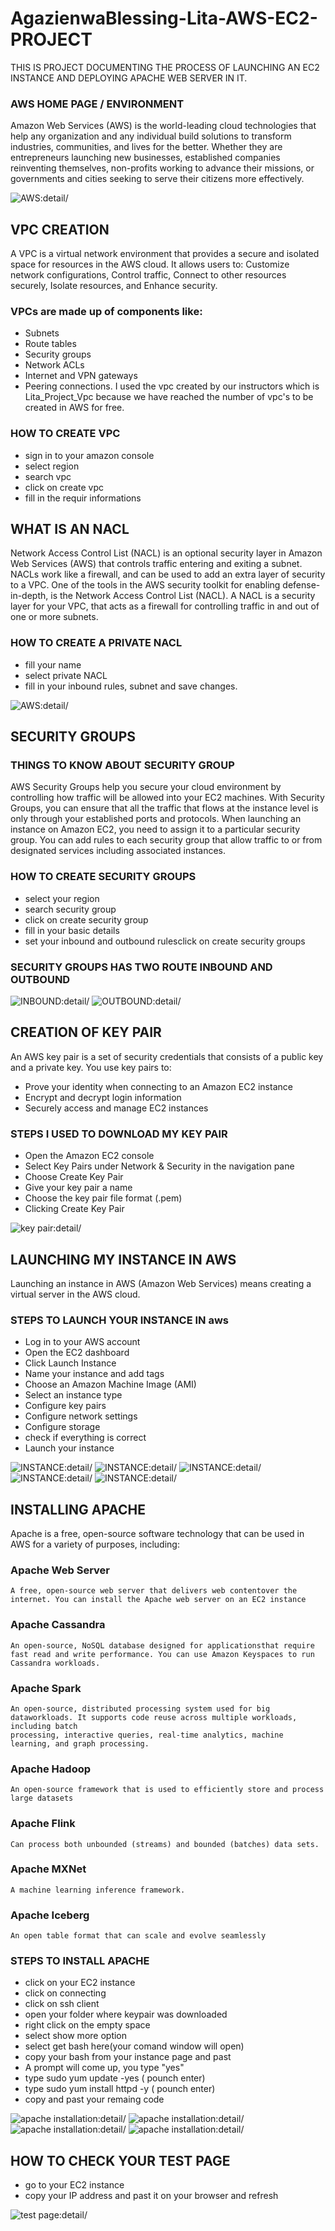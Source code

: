 # AgazienwaBlessing-Lita-AWS-EC2-PROJECT
 THIS IS PROJECT DOCUMENTING THE PROCESS OF LAUNCHING AN EC2 INSTANCE AND DEPLOYING APACHE WEB SERVER IN IT.
### AWS HOME PAGE / ENVIRONMENT
Amazon Web Services (AWS) is the world-leading cloud 
technologies that help any organization and any individual build 
solutions to transform industries, communities, and lives for the better.
Whether they are entrepreneurs launching new businesses, established 
companies reinventing themselves, non-profits working to advance their
missions, or governments and cities seeking to serve their citizens more 
effectively.

![AWS:detail/](/aws_homepage.JPG)
## VPC CREATION
A VPC is a virtual network environment that provides a secure and isolated
space for resources in the AWS cloud. It allows users to: Customize network
configurations, Control traffic, Connect to other resources securely, Isolate
resources, and Enhance security.
### VPCs are made up of components like:
* Subnets
* Route tables
* Security groups
* Network ACLs
* Internet and VPN gateways
* Peering connections.
I used the vpc created by our instructors which is Lita_Project_Vpc because we have reached the number
of vpc's to be created in AWS for free.
### HOW TO CREATE VPC
* sign in to your amazon console
* select region
* search vpc
* click on create vpc
* fill in the requir informations

## WHAT IS AN NACL
Network Access Control List (NACL) is an optional security layer in Amazon
Web Services (AWS) that controls traffic entering and exiting a subnet. NACLs
work like a firewall, and can be used to add an extra layer of security to a VPC.
One of the tools in the AWS security toolkit for enabling defense-in-depth, is the
Network Access Control List (NACL). A NACL is a security layer for your VPC, that 
acts as a firewall for controlling traffic in and out of one or more subnets.
### HOW TO CREATE A PRIVATE NACL
* fill your name
* select private NACL
* fill in your inbound rules, subnet and save changes.

![AWS:detail/](/vpc.JPG)

## SECURITY GROUPS
### THINGS TO KNOW ABOUT SECURITY GROUP
AWS Security Groups help you secure your cloud environment by controlling
how traffic will be allowed into your EC2 machines. With Security Groups,
you can ensure that all the traffic that flows at the instance level is 
only through your established ports and protocols.
When launching an instance on Amazon EC2, you need to assign it to a 
particular security group. You can add rules to each security group that
allow traffic to or from designated services including associated instances.

### HOW TO CREATE SECURITY GROUPS
* select your region
* search security group
* click on create security group
* fill in your basic details
* set your inbound and outbound rulesclick on create security groups
### SECURITY GROUPS HAS TWO ROUTE INBOUND AND OUTBOUND

![INBOUND:detail/](/Security_Group.JPG)
![OUTBOUND:detail/](/Security_Group2.JPG)

## CREATION OF KEY PAIR
An AWS key pair is a set of security credentials that consists of a public
key and a private key. You use key pairs to: 
* Prove your identity when connecting to an Amazon EC2 instance 
* Encrypt and decrypt login information 
* Securely access and manage EC2 instances 
### STEPS I USED TO DOWNLOAD MY KEY PAIR
* Open the Amazon EC2 console 
* Select Key Pairs under Network & Security in the navigation pane 
* Choose Create Key Pair 
* Give your key pair a name 
* Choose the key pair file format (.pem)
* Clicking Create Key Pair 

![key pair:detail/](/key_pair.JPG)

## LAUNCHING MY INSTANCE IN AWS
Launching an instance in AWS (Amazon Web Services) means creating a virtual
server in the AWS cloud. 
### STEPS TO LAUNCH YOUR INSTANCE IN aws
* Log in to your AWS account
* Open the EC2 dashboard
* Click Launch Instance
* Name your instance and add tags
* Choose an Amazon Machine Image (AMI)
* Select an instance type
* Configure key pairs
* Configure network settings
* Configure storage
* check if everything is correct
* Launch your instance 

![INSTANCE:detail/](/instance.JPG)
![INSTANCE:detail/](/instance_1.JPG)
![INSTANCE:detail/](/instance_2.JPG)
![INSTANCE:detail/](/instance_3.JPG)
![INSTANCE:detail/](/instance_4.JPG)

## INSTALLING APACHE
Apache is a free, open-source software technology that can be used in AWS
for a variety of purposes, including: 
### Apache Web Server
    A free, open-source web server that delivers web contentover the internet. You can install the Apache web server on an EC2 instance
### Apache Cassandra
    An open-source, NoSQL database designed for applicationsthat require fast read and write performance. You can use Amazon Keyspaces to run Cassandra workloads. 
### Apache Spark
    An open-source, distributed processing system used for big dataworkloads. It supports code reuse across multiple workloads, including batch 
    processing, interactive queries, real-time analytics, machine learning, and graph processing. 
### Apache Hadoop
    An open-source framework that is used to efficiently store and process large datasets
### Apache Flink
    Can process both unbounded (streams) and bounded (batches) data sets. 
### Apache MXNet
    A machine learning inference framework.
### Apache Iceberg
    An open table format that can scale and evolve seamlessly

### STEPS TO INSTALL APACHE
* click on your EC2 instance 
* click on connecting
* click on ssh client
* open your folder where keypair was downloaded
* right click on the empty space
* select show more option
* select get bash here(your comand window will open)
* copy your bash from your instance page and past
* A prompt will come up, you type "yes"
* type sudo yum update -yes ( pounch enter)
* type sudo yum install httpd -y ( pounch enter)
* copy and past your remaing code

![apache installation:detail/](/kp.JPG)
![apache installation:detail/](/apache_download.JPG)
![apache installation:detail/](/apache_download1.JPG)
![apache installation:detail/](/apache.JPG)

## HOW TO CHECK YOUR TEST PAGE
* go to your EC2 instance
* copy your IP address and past it on your browser and refresh

![test page:detail/](/apache_text_page.JPG)
